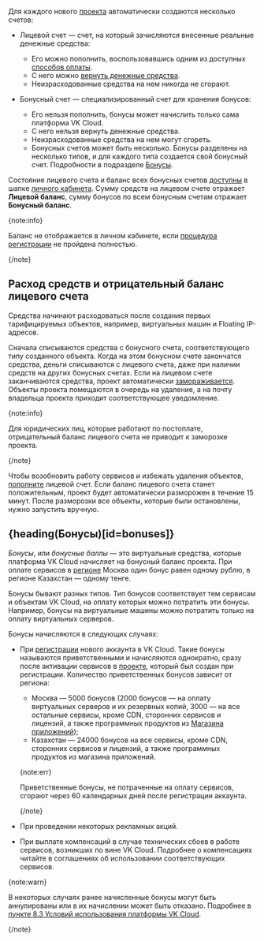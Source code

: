Для каждого нового [проекта](/ru/tools-for-using-services/account/concepts/projects) автоматически создаются несколько счетов:

- Лицевой счет — счет, на который зачисляются внесенные реальные денежные средства:

  - Его можно пополнить, воспользовавшись одним из доступных [способов оплаты](../payment-methods).
  - С него можно [вернуть денежные средства](../../instructions/refund).
  - Неизрасходованные средства на нем никогда не сгорают.

- Бонусный счет — специализированный счет для хранения бонусов:

  - Его нельзя пополнить, бонусы может начислить только сама платформа VK Cloud.
  - С него нельзя вернуть денежные средства.
  - Неизрасходованные средства на нем могут сгореть.
  - Бонусных счетов может быть несколько. Бонусы разделены на несколько типов, и для каждого типа создается свой бонусный счет. Подробности в подразделе [Бонусы](#bonuses).

Состояние лицевого счета и баланс всех бонусных счетов [доступны](../../instructions/payment) в шапке [личного кабинета](https://msk.cloud.vk.com/app/). Сумму средств на лицевом счете отражает **Лицевой баланс**, сумму бонусов по всем бонусным счетам отражает **Бонусный баланс**.

{note:info}

Баланс не отображается в личном кабинете, если [процедура регистрации](/ru/intro/start/account-registration) не пройдена полностью.

{/note}

## Расход средств и отрицательный баланс лицевого счета

Средства начинают расходоваться после создания первых тарифицируемых объектов, например, виртуальных машин и Floating IP-адресов.

Сначала списываются средства с бонусного счета, соответствующего типу созданного объекта. Когда на этом бонусном счете закончатся средства, деньги списываются с лицевого счета, даже при наличии средств на других бонусных счетах. Если на лицевом счете заканчиваются средства, проект автоматически [замораживается](/ru/tools-for-using-services/account/concepts/projects#avtomaticheskaya_zamorozka_proekta). Объекты проекта помещаются в очередь на удаление, а на почту владельца проекта приходит соответствующее уведомление.

{note:info}

Для юридических лиц, которые работают по постоплате, отрицательный баланс лицевого счета не приводит к заморозке проекта.

{/note}

Чтобы возобновить работу сервисов и избежать удаления объектов, [пополните](../../instructions/payment#balance_charge) лицевой счет. Если баланс лицевого счета станет положительным, проект будет автоматически разморожен в течение 15 минут. После разморозки все объекты, которые были остановлены, нужно запустить вручную.

## {heading(Бонусы)[id=bonuses]}

*Бонусы*, или *бонусные баллы* — это виртуальные средства, которые платформа VK Cloud начисляет на бонусный баланс проекта. При оплате сервисов в [регионе](/ru/tools-for-using-services/account/concepts/regions) Москва один бонус равен одному рублю, в регионе Казахстан — одному тенге.

Бонусы бывают разных типов. Тип бонусов соответствует тем сервисам и объектам VK Cloud, на оплату которых можно потратить эти бонусы. Например, бонусы на виртуальные машины можно потратить только на оплату виртуальных серверов.

Бонусы начисляются в следующих случаях:

- При [регистрации](/ru/intro/start/account-registration) нового аккаунта в VK Cloud. Такие бонусы называются приветственными и начисляются однократно, сразу после активации сервисов в [проекте](/ru/tools-for-using-services/account/concepts/projects), который был создан при регистрации. Количество приветственных бонусов зависит от региона:

  - Москва — 5000 бонусов (2000 бонусов — на оплату виртуальных серверов и их резервных копий, 3000 — на все остальные сервисы, кроме CDN, сторонних сервисов и лицензий, а также программных продуктов из [Магазина приложений](https://msk.cloud.vk.com/app/services/marketplace));
  - Казахстан — 24000 бонусов на все сервисы, кроме CDN, сторонних сервисов и лицензий, а также программных продуктов из магазина приложений.

  {note:err}

  Приветственные бонусы, не потраченные на оплату сервисов, сгорают через 60 календарных дней после регистрации аккаунта.

  {/note}

- При проведении некоторых рекламных акций.
- При выплате компенсаций в случае технических сбоев в работе сервисов, возникших по вине VK Cloud. Подробнее о компенсациях читайте в соглашениях об использовании соответствующих сервисов.

{note:warn}

В некоторых случаях ранее начисленные бонусы могут быть аннулированы или в их начислении может быть отказано. Подробнее в [пункте 8.3 Условий использования платформы VK Cloud](/ru/intro/start/legal/digital-cloud/legal-terms#8_oplata_uslug_kompanii).

{/note}
